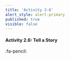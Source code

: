 ```yaml
---
title: 'Activity 2-6'
alert_style: alert-primary
published: true
visible: false
---
```


#### Activity 2.6: Tell a Story

:fa-pencil: 
